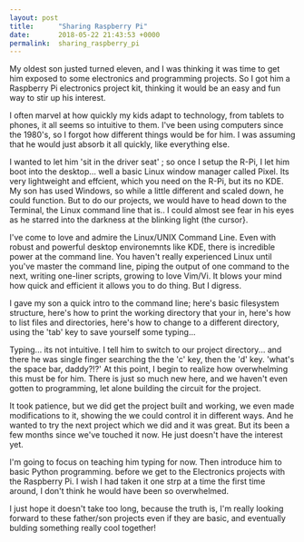 ```yaml
---
layout: post
title:      "Sharing Raspberry Pi"
date:       2018-05-22 21:43:53 +0000
permalink:  sharing_raspberry_pi
---
```



My oldest son justed turned eleven, and I was thinking it was time to get him exposed to some electronics  and programming projects. So I got him a Raspberry Pi electronics project kit, thinking it would be an easy and fun way to stir up his interest.

I often marvel at how quickly my kids adapt to technology, from tablets to phones, it all seems so intuitive to them.  I've been using computers since the 1980's, so I forgot how different things would be for him. I was assuming that he would just absorb it all quickly, like everything else.

I wanted to let him 'sit in the driver seat' ; so once I setup the R-Pi, I let him boot into the desktop... well a basic Linux window manager called Pixel. Its very lightweight and effcient, which you need on the R-Pi, but its no KDE. My son has used Windows, so while a little different and scaled down, he could function. But to do our projects, we would have to head down to the Terminal, the Linux command line that is.. I could almost see fear in his eyes as he starred into the darkness at the blinking light (the cursor}.

I've come to love and admire the Linux/UNIX Command Line. Even with robust and powerful desktop environemnts like KDE, there is incredible power at the command line. You haven't really experienced Linux until you've master the command line, piping the output of one command to the next, writing one-liner scripts, growing to love Vim/Vi. It blows your mind how quick and efficient it allows you to do thing. But I digress.

I gave my son a quick intro to the command line; here's basic filesystem structure, here's how to print the working directory that your in, here's how to list files and directories, here's how to change to a different directory, using the 'tab' key to save yourself some typing...

Typing... its not intuitive. I tell him to switch to our project directory... and there he was single finger searching the the 'c' key, then the 'd' key. 'what's the space bar, daddy?!?' At this point, I begin to realize how overwhelming this must be for him. There is just so  much new here, and we haven't even gotten to programming, let alone building the circuit for the project.

It took patience, but we did get the project built and working, we even made modifications to it, showing the we could control it in different ways. And he wanted to try the next project which we did and it was great. But its been a few months since we've touched it now. He just doesn't have the interest yet. 

I'm going to focus on teaching him typing for now. Then introduce him to basic Python programming. before we get to the Electronics projects with the Raspberry Pi. I wish I had taken it one strp at a time the first time around, I don't think he would have been so overwhelmed.

I just hope it doesn't take too long, because the truth is, I'm really looking forward to these father/son projects even if they are basic, and eventually bulding something really cool together!


